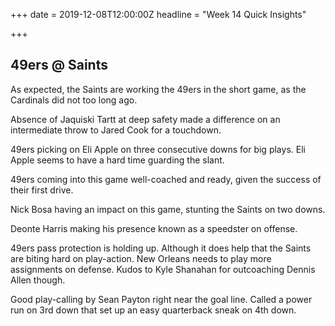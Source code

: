 +++
date = 2019-12-08T12:00:00Z
headline = "Week 14 Quick Insights"

+++
## 49ers @ Saints

As expected, the Saints are working the 49ers in the short game, as the Cardinals did not too long ago.

Absence of Jaquiski Tartt at deep safety made a difference on an intermediate throw to Jared Cook for a touchdown.

49ers picking on Eli Apple on three consecutive downs for big plays. Eli Apple seems to have a hard time guarding the slant.

49ers coming into this game well-coached and ready, given the success of their first drive.

Nick Bosa having an impact on this game, stunting the Saints on two downs.

Deonte Harris making his presence known as a speedster on offense.

49ers pass protection is holding up. Although it does help that the Saints are biting hard on play-action. New Orleans needs to play more assignments on defense. Kudos to Kyle Shanahan for outcoaching Dennis Allen though.

Good play-calling by Sean Payton right near the goal line. Called a power run on 3rd down that set up an easy quarterback sneak on 4th down. 